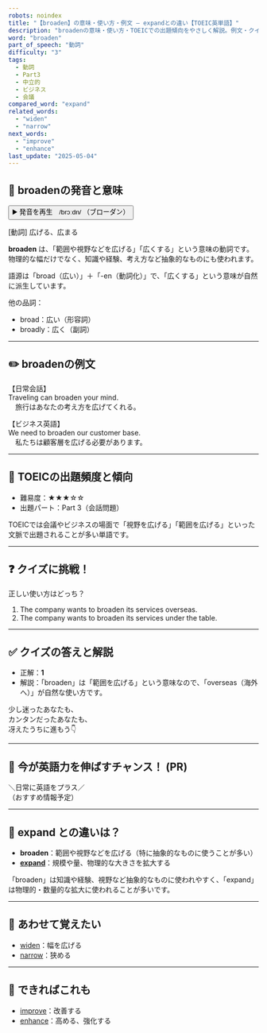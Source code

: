 ```yaml
---
robots: noindex
title: "【broaden】の意味・使い方・例文 ― expandとの違い【TOEIC英単語】"
description: "broadenの意味・使い方・TOEICでの出題傾向をやさしく解説。例文・クイズ付きでexpandとの違いもわかりやすく学べます。"
word: "broaden"
part_of_speech: "動詞"
difficulty: "3"
tags:
  - 動詞
  - Part3
  - 中立的
  - ビジネス
  - 会議
compared_word: "expand"
related_words:
  - "widen"
  - "narrow"
next_words:
  - "improve"
  - "enhance"
last_update: "2025-05-04"
---
```


## 🔰 broadenの発音と意味

<button class="play-audio" onclick="playTTS('broaden')">
  <span class="play-audio-main">
    ▶️ 発音を再生　/brɔːdn/
  </span>
  <span class="play-audio-sub">
    （ブローダン）
  </span>
</button>

[動詞] 広げる、広まる

**broaden** は、「範囲や視野などを広げる」「広くする」という意味の動詞です。物理的な幅だけでなく、知識や経験、考え方など抽象的なものにも使われます。

語源は「broad（広い）」＋「-en（動詞化）」で、「広くする」という意味が自然に派生しています。

他の品詞：  
- broad：広い（形容詞）
- broadly：広く（副詞）

---

## ✏️ broadenの例文

【日常会話】  
Traveling can broaden your mind.  
　旅行はあなたの考え方を広げてくれる。

【ビジネス英語】  
We need to broaden our customer base.  
　私たちは顧客層を広げる必要があります。

---

## 🎯 TOEICの出題頻度と傾向

- 難易度：★★★☆☆
- 出題パート：Part 3（会話問題）

TOEICでは会議やビジネスの場面で「視野を広げる」「範囲を広げる」といった文脈で出題されることが多い単語です。

---

## ❓ クイズに挑戦！

正しい使い方はどっち？

1. The company wants to broaden its services overseas.  
2. The company wants to broaden its services under the table.

---

## ✅ クイズの答えと解説

- 正解：**1**
- 解説：「broaden」は「範囲を広げる」という意味なので、「overseas（海外へ）」が自然な使い方です。

少し迷ったあなたも、  
カンタンだったあなたも、  
冴えたうちに進もう👇️

---

## 🚀 今が英語力を伸ばすチャンス！ (PR)

<div class="info-center">
＼日常に英語をプラス／<br>  
（おすすめ情報予定）
</div>

---

## 🤔  expand との違いは？

- **broaden**：範囲や視野などを広げる（特に抽象的なものに使うことが多い）
- **[expand](/word/expand)**：規模や量、物理的な大きさを拡大する

「broaden」は知識や経験、視野など抽象的なものに使われやすく、「expand」は物理的・数量的な拡大に使われることが多いです。

---

## 🧩 あわせて覚えたい

- [widen](/word/widen)：幅を広げる
- [narrow](/word/narrow)：狭める

---

## 📖 できればこれも

- [improve](/word/improve)：改善する
- [enhance](/word/enhance)：高める、強化する

<!-- cvid: aid48_bid23 -->
